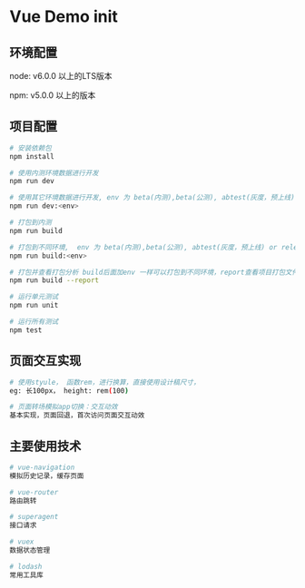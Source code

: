 # Vue Demo init


## 环境配置
node: v6.0.0 以上的LTS版本  

npm: v5.0.0 以上的版本

## 项目配置

``` bash
# 安装依赖包
npm install

# 使用内测环境数据进行开发
npm run dev

# 使用其它环境数据进行开发, env 为 beta(内测),beta(公测), abtest(灰度，预上线) or release(正式)
npm run dev:<env>

# 打包到内测
npm run build

# 打包到不同环境,  env 为 beta(内测),beta(公测), abtest(灰度，预上线) or release(正式)
npm run build:<env>

# 打包并查看打包分析 build后面加env 一样可以打包到不同环境，report查看项目打包文件大小分布图
npm run build --report

# 运行单元测试
npm run unit

# 运行所有测试
npm test
```

## 页面交互实现
```bash
# 使用styule， 函数rem，进行换算，直接使用设计稿尺寸，
eg: 长100px， height: rem(100)

# 页面转场模拟app切换：交互动效
基本实现，页面回退，首次访问页面交互动效

```

## 主要使用技术
```bash
# vue-navigation
模拟历史记录，缓存页面

# vue-router
路由跳转

# superagent
接口请求

# vuex
数据状态管理

# lodash
常用工具库

```
